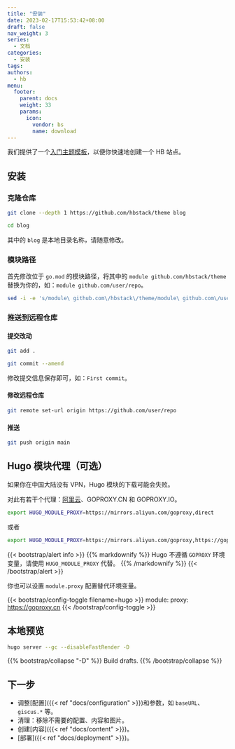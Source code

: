 ```yaml
---
title: "安装"
date: 2023-02-17T15:53:42+08:00
draft: false
nav_weight: 3
series:
  - 文档
categories:
  - 安装
tags:
authors:
  - hb
menu:
  footer:
    parent: docs
    weight: 33
    params:
      icon:
        vendor: bs
        name: download
---
```


我们提供了一个[入门主题模板](https://github.com/hbstack/theme)，以便你快速地创建一个 HB 站点。

<!--more-->

## 安装

### 克隆仓库

```sh
git clone --depth 1 https://github.com/hbstack/theme blog

cd blog
```

其中的 `blog` 是本地目录名称，请随意修改。

### 模块路径

首先修改位于 `go.mod` 的模块路径，将其中的 `module github.com/hbstack/theme` 替换为你的，如：`module github.com/user/repo`。

```sh
sed -i -e 's/module\ github.com\/hbstack\/theme/module\ github.com\/user\/repo/' go.mod
```

### 推送到远程仓库

#### 提交改动

```sh
git add .

git commit --amend
```

修改提交信息保存即可，如：`First commit`。

#### 修改远程仓库

```sh
git remote set-url origin https://github.com/user/repo
```

#### 推送

```sh
git push origin main
```

## Hugo 模块代理（可选）

如果你在中国大陆没有 VPN，Hugo 模块的下载可能会失败。

对此有若干个代理：[阿里云](https://mirrors.aliyun.com/goproxy)、GOPROXY.CN 和 GOPROXY.IO。

```sh
export HUGO_MODULE_PROXY=https://mirrors.aliyun.com/goproxy,direct
```

或者

```sh
export HUGO_MODULE_PROXY=https://mirrors.aliyun.com/goproxy,https://goproxy.cn,https://goproxy.io,direct
```

{{< bootstrap/alert info >}}
{{% markdownify %}}
Hugo 不遵循 `GOPROXY` 环境变量，请使用 `HUGO_MODULE_PROXY` 代替。
{{% /markdownify %}}
{{< /bootstrap/alert >}}

你也可以设置 `module.proxy` 配置替代环境变量。

{{< bootstrap/config-toggle filename=hugo >}}
module:
  proxy: https://goproxy.cn
{{< /bootstrap/config-toggle >}}

## 本地预览

```sh
hugo server --gc --disableFastRender -D
```

{{% bootstrap/collapse "-D" %}}
Build drafts.
{{% /bootstrap/collapse %}}

## 下一步

- 调整[配置]({{< ref "docs/configuration" >}})和参数，如 `baseURL`、`giscus.*` 等。
- 清理：移除不需要的配置、内容和图片。
- 创建[内容]({{< ref "docs/content" >}})。
- [部署]({{< ref "docs/deployment" >}})。
